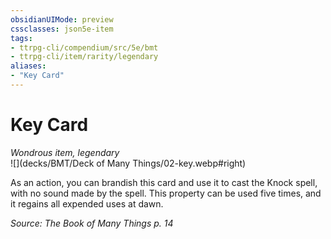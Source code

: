 ```yaml
---
obsidianUIMode: preview
cssclasses: json5e-item
tags:
- ttrpg-cli/compendium/src/5e/bmt
- ttrpg-cli/item/rarity/legendary
aliases: 
- "Key Card"
---
```

# Key Card
*Wondrous item, legendary*  
![](decks/BMT/Deck of Many Things/02-key.webp#right)  


As an action, you can brandish this card and use it to cast the Knock spell, with no sound made by the spell. This property can be used five times, and it regains all expended uses at dawn.

*Source: The Book of Many Things p. 14*